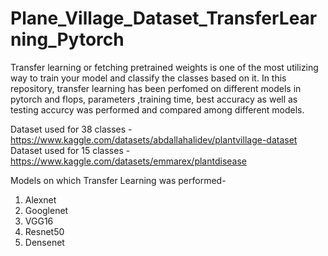 # Plane_Village_Dataset_TransferLearning_Pytorch
Transfer learning or fetching pretrained weights is one of the most utilizing way to train your model and classify the classes based on it. In this repository, transfer learning has been perfomed on different models in pytorch and flops, parameters ,training time, best accuracy as well as testing accurcy was performed and compared among different models.

Dataset used for 38 classes - https://www.kaggle.com/datasets/abdallahalidev/plantvillage-dataset
Dataset used for 15 classes - https://www.kaggle.com/datasets/emmarex/plantdisease


Models on which Transfer Learning was performed-

1. Alexnet
2. Googlenet
3. VGG16
4. Resnet50
5. Densenet
